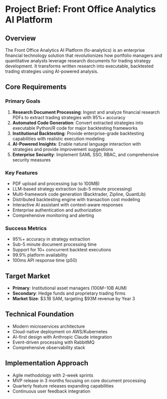 # Project Brief: Front Office Analytics AI Platform

## Overview
The Front Office Analytics AI Platform (fo-analytics) is an enterprise financial technology solution that revolutionizes how portfolio managers and quantitative analysts leverage research documents for trading strategy development. It transforms written research into executable, backtested trading strategies using AI-powered analysis.

## Core Requirements

### Primary Goals
1. **Research Document Processing**: Ingest and analyze financial research PDFs to extract trading strategies with 95%+ accuracy
2. **Automated Code Generation**: Convert extracted strategies into executable Python/R code for major backtesting frameworks
3. **Institutional Backtesting**: Provide enterprise-grade backtesting capabilities with realistic execution modeling
4. **AI-Powered Insights**: Enable natural language interaction with strategies and provide improvement suggestions
5. **Enterprise Security**: Implement SAML SSO, RBAC, and comprehensive security measures

### Key Features
- PDF upload and processing (up to 100MB)
- LLM-based strategy extraction (sub-5 minute processing)
- Multi-framework code generation (Backtrader, Zipline, QuantLib)
- Distributed backtesting engine with transaction cost modeling
- Interactive AI assistant with context-aware responses
- Enterprise authentication and authorization
- Comprehensive monitoring and alerting

### Success Metrics
- 95%+ accuracy in strategy extraction
- Sub-5 minute document processing time
- Support for 10+ concurrent backtest executions
- 99.9% platform availability
- 100ms API response time (p50)

## Target Market
- **Primary**: Institutional asset managers ($100M-$10B AUM)
- **Secondary**: Hedge funds and proprietary trading firms
- **Market Size**: $3.1B SAM, targeting $93M revenue by Year 3

## Technical Foundation
- Modern microservices architecture
- Cloud-native deployment on AWS/Kubernetes
- AI-first design with Anthropic Claude integration
- Event-driven processing with RabbitMQ
- Comprehensive observability stack

## Implementation Approach
- Agile methodology with 2-week sprints
- MVP release in 3 months focusing on core document processing
- Quarterly feature releases expanding capabilities
- Continuous user feedback integration